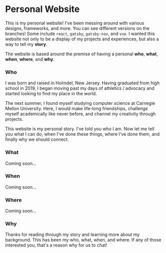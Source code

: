 # Personal Website

This is my personal website! I've been messing around with various designs, frameworks, and more. You can see different versions on the branches! Some include `react`, `gatsby`, `gatsby-nav`, and `vue`. I wanted this website not only to be a display of my projects and experiences, but also a way to tell my **story**.

The website is based around the premise of having a personal **who**, **what**, **when**, **where**, and **why**.

### Who

I was born and raised in Holmdel, New Jersey. Having graduated from high school in 2019, I began moving past my days of athletics / advocacy and started looking to find my place in the world.

The next summer, I found myself studying computer science at Carnegie Mellon University. Here, I would make life-long friendships, challenge myself academically like never before, and channel my creativity through projects.

This website is my personal story. I've told you who I am. Now let me tell you what I can do, when I've done these things, where I've done them, and finally why we should connect.

### What

Coming soon...

### When

Coming soon...

### Where

Coming soon...

### Why

Thanks for reading through my story and learning more about my background. This has been my who, what, when, and where. If any of those interested you, that's a reason why for us to chat!
